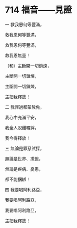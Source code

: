 # 714 福音——見證

一 救我恩何等豐滿，

救我恩何等豐滿，

救我恩何等豐滿，

救我恩無量！

（和）主斷開一切鎖煉，

主斷開一切鎖煉，

主斷開一切鎖煉，

主把我釋放！

二 我罪過都蒙赦免，

我心中充滿平安，

我全人脫離羈絆，

我今得釋放！

三 無論是罪惡試探，

無論是世界、撒但，

無論是疾病、憂患，

都不能捆綁！

四 我要唱阿利路亞，

我要唱阿利路亞，

我要唱阿利路亞，

主把我釋放！


